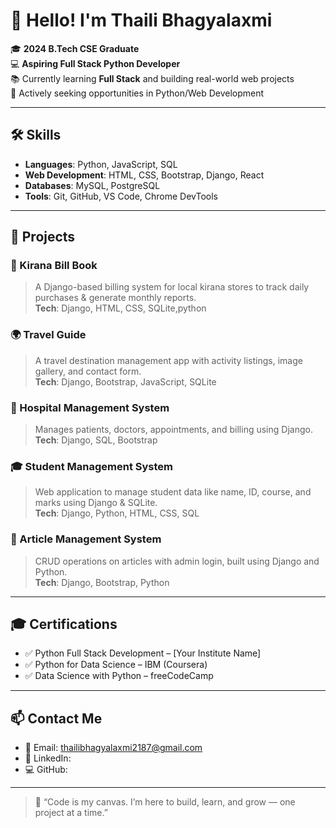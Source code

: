 
# 👋 Hello! I'm Thaili Bhagyalaxmi

🎓 **2024 B.Tech CSE Graduate**  
💻 **Aspiring Full Stack Python Developer**  
📚 Currently learning **Full Stack** and building real-world web projects  
🚀 Actively seeking opportunities in Python/Web Development

---

## 🛠️ Skills

- **Languages**: Python, JavaScript, SQL
- **Web Development**: HTML, CSS, Bootstrap, Django, React 
- **Databases**: MySQL, PostgreSQL
- **Tools**: Git, GitHub, VS Code, Chrome DevTools

---

## 📂 Projects

### 🛒 Kirana Bill Book  
> A Django-based billing system for local kirana stores to track daily purchases & generate monthly reports.  
> **Tech**: Django, HTML, CSS, SQLite,python

### 🌍 Travel Guide  
> A travel destination management app with activity listings, image gallery, and contact form.  
> **Tech**: Django, Bootstrap, JavaScript, SQLite

### 🏥 Hospital Management System  
> Manages patients, doctors, appointments, and billing using Django.  
> **Tech**: Django, SQL, Bootstrap

### 🎓 Student Management System  
> Web application to manage student data like name, ID, course, and marks using Django & SQLite.  
> **Tech**: Django, Python, HTML, CSS, SQL

### 📰 Article Management System  
> CRUD operations on articles with admin login, built using Django and Python.  
> **Tech**: Django, Bootstrap, Python

---

## 🎓 Certifications

- ✅ Python Full Stack Development – [Your Institute Name]
- ✅ Python for Data Science – IBM (Coursera)
- ✅ Data Science with Python – freeCodeCamp

---

## 📫 Contact Me

- 📧 Email: thailibhagyalaxmi2187@gmail.com
- 💼 LinkedIn:
- 💻 GitHub: 

---

> 🌟 “Code is my canvas. I’m here to build, learn, and grow — one project at a time.”

